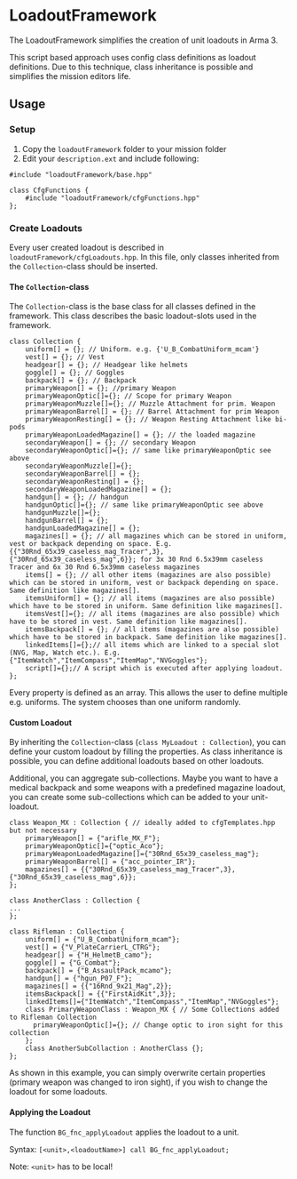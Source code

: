 # LoadoutFramework
The LoadoutFramework simplifies the creation of unit loadouts in Arma 3.

This script based approach uses config class definitions as loadout definitions. Due to this technique, class inheritance is possible and simplifies the mission editors life.

## Usage
### Setup
1. Copy the `loadoutFramework` folder to your mission folder
2. Edit your `description.ext` and include following:
```
#include "loadoutFramework/base.hpp"

class CfgFunctions {
	#include "loadoutFramework/cfgFunctions.hpp"
};
```

### Create Loadouts
Every user created loadout is described in `loadoutFramework/cfgLoadouts.hpp`. In this file, only classes inherited from the `Collection`-class should be inserted.
#### The `Collection`-class
The `Collection`-class is the base class for all classes defined in the framework. This class describes the basic loadout-slots used in the framework.
```
class Collection {
	uniform[] = {}; // Uniform. e.g. {'U_B_CombatUniform_mcam'}
	vest[] = {}; // Vest
	headgear[] = {}; // Headgear like helmets
	goggle[] = {}; // Goggles
	backpack[] = {}; // Backpack
	primaryWeapon[] = {}; //primary Weapon
	primaryWeaponOptic[]={}; // Scope for primary Weapon 
	primaryWeaponMuzzle[]={}; // Muzzle Attachment for prim. Weapon
	primaryWeaponBarrel[] = {}; // Barrel Attachment for prim Weapon
	primaryWeaponResting[] = {}; // Weapon Resting Attachment like bi-pods
	primaryWeaponLoadedMagazine[] = {}; // the loaded magazine
	secondaryWeapon[] = {}; // secondary Weapon
	secondaryWeaponOptic[]={}; // same like primaryWeaponOptic see above
	secondaryWeaponMuzzle[]={};
	secondaryWeaponBarrel[] = {};
	secondaryWeaponResting[] = {};
	secondaryWeaponLoadedMagazine[] = {};
	handgun[] = {}; // handgun
	handgunOptic[]={}; // same like primaryWeaponOptic see above
	handgunMuzzle[]={};
	handgunBarrel[] = {};
	handgunLoadedMagazine[] = {};
	magazines[] = {}; // all magazines which can be stored in uniform, vest or backpack depending on space. E.g. {{"30Rnd_65x39_caseless_mag_Tracer",3},{"30Rnd_65x39_caseless_mag",6}}; for 3x 30 Rnd 6.5x39mm caseless Tracer and 6x 30 Rnd 6.5x39mm caseless magazines
	items[] = {}; // all other items (magazines are also possible) which can be stored in uniform, vest or backpack depending on space. Same definition like magazines[].
	itemsUniform[] = {}; // all items (magazines are also possible) which have to be stored in uniform. Same definition like magazines[].
	itemsVest[]={}; // all items (magazines are also possible) which have to be stored in vest. Same definition like magazines[].
	itemsBackpack[] = {}; // all items (magazines are also possible) which have to be stored in backpack. Same definition like magazines[].
	linkedItems[]={};// all items which are linked to a special slot (NVG, Map, Watch etc.). E.g. {"ItemWatch","ItemCompass","ItemMap","NVGoggles"};
	script[]={};// A script which is executed after applying loadout.
};
```
Every property is defined as an array. This allows the user to define multiple e.g. uniforms. The system chooses than one uniform randomly.

#### Custom Loadout

By inheriting the `Collection`-class (`class MyLoadout : Collection`), you can define your custom loadout by filling the properties. As class inheritance is possible, you can define additional loadouts based on other loadouts. 

Additional, you can aggregate sub-collections. Maybe you want to have a medical backpack and some weapons with a predefined magazine loadout, you can create some sub-collections which can be added to your unit-loadout.
```
class Weapon_MX : Collection { // ideally added to cfgTemplates.hpp but not necessary
	primaryWeapon[] = {"arifle_MX_F"};
	primaryWeaponOptic[]={"optic_Aco"};
	primaryWeaponLoadedMagazine[]={"30Rnd_65x39_caseless_mag"};
	primaryWeaponBarrel[] = {"acc_pointer_IR"};
	magazines[] = {{"30Rnd_65x39_caseless_mag_Tracer",3},{"30Rnd_65x39_caseless_mag",6}};
};

class AnotherClass : Collection { 
...
};

class Rifleman : Collection {
	uniform[] = {"U_B_CombatUniform_mcam"};
	vest[] = {"V_PlateCarrierL_CTRG"};
	headgear[] = {"H_HelmetB_camo"};
	goggle[] = {"G_Combat"};
	backpack[] = {"B_AssaultPack_mcamo"};
	handgun[] = {"hgun_P07_F"};
	magazines[] = {{"16Rnd_9x21_Mag",2}};
	itemsBackpack[] = {{"FirstAidKit",3}};
	linkedItems[]={"ItemWatch","ItemCompass","ItemMap","NVGoggles"};
	class PrimaryWeaponClass : Weapon_MX { // Some Collections added to Rifleman Collection
	  primaryWeaponOptic[]={}; // Change optic to iron sight for this collection
	};
	class AnotherSubCollaction : AnotherClass {};
};
```
As shown in this example, you can simply overwrite certain properties (primary weapon was changed to iron sight), if you wish to change the loadout for some loadouts.


#### Applying the Loadout
The function `BG_fnc_applyLoadout` applies the loadout to a unit.

Syntax: `[<unit>,<loadoutName>] call BG_fnc_applyLoadout;`

Note: `<unit>` has to be local!
